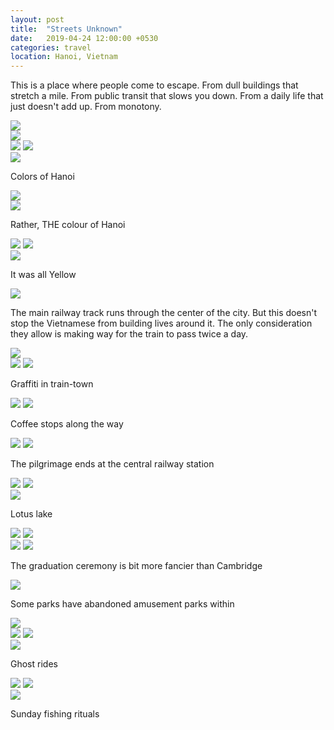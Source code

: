 ```yaml
---
layout: post
title:  "Streets Unknown"
date:   2019-04-24 12:00:00 +0530
categories: travel
location: Hanoi, Vietnam
---
```


This is a place where people come to escape. From dull buildings that stretch a mile. From public transit that slows you down. From a daily life that just doesn't add up. From monotony. 

<div class="post-image">
    <img src="{{site.baseurl}}/img/posts/2019-04-24-streets-unknown/streets/1.jpeg" />
</div>
<div class="post-image">
    <img src="{{site.baseurl}}/img/posts/2019-04-24-streets-unknown/streets/3.jpeg" />
</div>
<div class="post-image post-image--split">
    <img src="{{site.baseurl}}/img/posts/2019-04-24-streets-unknown/streets/2.jpeg" />
    <img src="{{site.baseurl}}/img/posts/2019-04-24-streets-unknown/streets/4.jpeg" />
</div>
<div class="post-image">
    <img src="{{site.baseurl}}/img/posts/2019-04-24-streets-unknown/streets/5.jpeg" />
    <p class="post-image-caption">Colors of Hanoi</p>
</div>


<div class="post-image">
    <img src="{{site.baseurl}}/img/posts/2019-04-24-streets-unknown/yellows/1.jpeg" />
</div>
<div class="post-image">
    <img src="{{site.baseurl}}/img/posts/2019-04-24-streets-unknown/yellows/3.jpeg" />
    <p class="post-image-caption">Rather, THE colour of Hanoi</p>
</div>
<div class="post-image post-image--split">
    <img src="{{site.baseurl}}/img/posts/2019-04-24-streets-unknown/yellows/2.jpeg" />
    <img src="{{site.baseurl}}/img/posts/2019-04-24-streets-unknown/yellows/7.jpeg" />
</div>
<div class="post-image">
    <img src="{{site.baseurl}}/img/posts/2019-04-24-streets-unknown/yellows/4.jpeg" />
    <p class="post-image-caption">It was all Yellow</p>
</div>
<div class="post-image">
    <img src="{{site.baseurl}}/img/posts/2019-04-24-streets-unknown/yellows/6.jpeg" />
</div>


<p>The main railway track runs through the center of the city. But this doesn't stop the Vietnamese from building lives around it. The only consideration they allow is making way for the train to pass twice a day.</p>
<div class="post-image">
    <img src="{{site.baseurl}}/img/posts/2019-04-24-streets-unknown/trains/8.jpg" />
</div>
<div class="post-image post-image--split">
    <img src="{{site.baseurl}}/img/posts/2019-04-24-streets-unknown/trains/9.jpg" />
    <img src="{{site.baseurl}}/img/posts/2019-04-24-streets-unknown/trains/10.jpg" />
    <p class="post-image-caption">Graffiti in train-town</p>
</div>
<div class="post-image post-image--split">
    <img src="{{site.baseurl}}/img/posts/2019-04-24-streets-unknown/trains/5.jpg" />
    <img src="{{site.baseurl}}/img/posts/2019-04-24-streets-unknown/trains/6.jpeg" />
    <p class="post-image-caption">Coffee stops along the way</p>
</div>
<div class="post-image post-image--split">
    <img src="{{site.baseurl}}/img/posts/2019-04-24-streets-unknown/trains/11.jpg" />
    <img src="{{site.baseurl}}/img/posts/2019-04-24-streets-unknown/trains/12.jpg" />
    <p class="post-image-caption">The pilgrimage ends at the central railway station</p>
</div>


<div class="post-image post-image--split">
    <img src="{{site.baseurl}}/img/posts/2019-04-24-streets-unknown/temple/23.jpg" />
    <img src="{{site.baseurl}}/img/posts/2019-04-24-streets-unknown/temple/5.jpg" />
</div>
<div class="post-image">
    <img src="{{site.baseurl}}/img/posts/2019-04-24-streets-unknown/temple/6.jpg" />
    <p class="post-image-caption">Lotus lake</p>
</div>
<div class="post-image post-image--split">
    <img src="{{site.baseurl}}/img/posts/2019-04-24-streets-unknown/temple/1.jpg" />
    <img src="{{site.baseurl}}/img/posts/2019-04-24-streets-unknown/temple/2.jpg" />
</div>
<div class="post-image post-image--split">
    <img src="{{site.baseurl}}/img/posts/2019-04-24-streets-unknown/temple/3.jpg" />
    <img src="{{site.baseurl}}/img/posts/2019-04-24-streets-unknown/temple/4.jpg" />
    <p class="post-image-caption">The graduation ceremony is bit more fancier than Cambridge</p>
</div>
<div class="post-image">
    <img src="{{site.baseurl}}/img/posts/2019-04-24-streets-unknown/best/1.jpg" />
</div>


<p>Some parks have abandoned amusement parks within</p>
<div class="post-image">
    <img src="{{site.baseurl}}/img/posts/2019-04-24-streets-unknown/park/3.jpg" />
</div>
<div class="post-image post-image--split">
    <img src="{{site.baseurl}}/img/posts/2019-04-24-streets-unknown/park/8.jpg" />
    <img src="{{site.baseurl}}/img/posts/2019-04-24-streets-unknown/park/10.jpg" />
</div>
<div class="post-image">
    <img src="{{site.baseurl}}/img/posts/2019-04-24-streets-unknown/park/7.jpg" />
    <p class="post-image-caption">Ghost rides</p>
</div>
<div class="post-image post-image--split">
    <img src="{{site.baseurl}}/img/posts/2019-04-24-streets-unknown/park/13.jpg" />
    <img src="{{site.baseurl}}/img/posts/2019-04-24-streets-unknown/park/12.jpg" />
</div>
<div class="post-image">
    <img src="{{site.baseurl}}/img/posts/2019-04-24-streets-unknown/park/11.jpg" />
    <p class="post-image-caption">Sunday fishing rituals</p>
</div>
